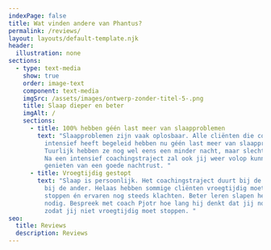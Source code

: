 ```yaml
---
indexPage: false
title: Wat vinden andere van Phantus?
permalink: /reviews/
layout: layouts/default-template.njk
header:
  illustration: none
sections:
  - type: text-media
    show: true
    order: image-text
    component: text-media
    imgSrc: /assets/images/ontwerp-zonder-titel-5-.png
    title: Slaap dieper en beter
    imgAlt: /
    sections:
      - title: 100% hebben géén last meer van slaapproblemen
        text: "Slaapproblemen zijn vaak oplosbaar. Alle cliënten die coach Pjotr
          intensief heeft begeleid hebben nu géén last meer van slaapproblemen.
          Tuurlijk hebben ze nog wel eens een minder nacht, maar slechts zelden.
          Na een intensief coachingstraject zal ook jij weer volop kunnen
          genieten van een goede nachtrust. "
      - title: Vroegtijdig gestopt
        text: "Slaap is persoonlijk. Het coachingstraject duurt bij de één langer dan
          bij de ander. Helaas hebben sommige cliënten vroegtijdig moeten
          stoppen én ervaren nog steeds klachten. Beter leren slapen heeft tijd
          nodig. Bespreek met coach Pjotr hoe lang hij denkt dat jij nodig hebt,
          zodat jij niet vroegtijdig moet stoppen. "
seo:
  title: Reviews
  description: Reviews
---
```

